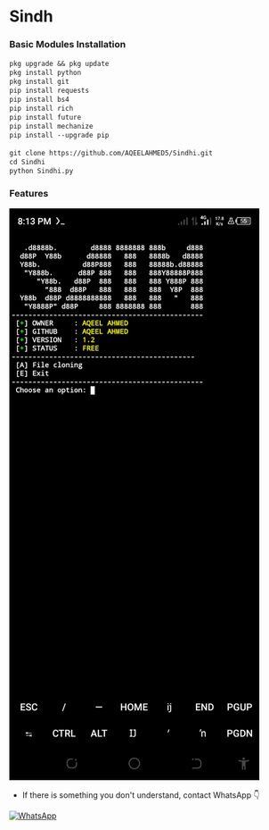 # Sindh
### Basic Modules Installation
```
pkg upgrade && pkg update
pkg install python
pkg install git
pip install requests 
pip install bs4
pip install rich
pip install future
pip install mechanize
pip install --upgrade pip

git clone https://github.com/AQEELAHMED5/Sindhi.git
cd Sindhi
python Sindhi.py

```
### Features
<img src="https://github.com/AQEELAHMED5/Sindhi/blob/main/Screenshot_20231130-201340.jpg" />

* If there is something you don't understand, contact WhatsApp 👇

[![WhatsApp](https://img.shields.io/badge/whatsapp-contact-brightgreen?style=for-the-badge&logo=whatsapp)](https://api.whatsapp.com/send/?phone=03278408026&text&app_absent=0)
